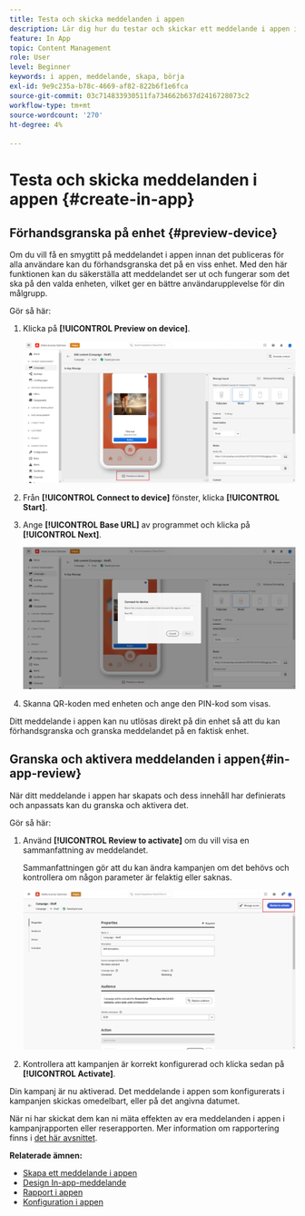 ```yaml
---
title: Testa och skicka meddelanden i appen
description: Lär dig hur du testar och skickar ett meddelande i appen i Journey Optimizer
feature: In App
topic: Content Management
role: User
level: Beginner
keywords: i appen, meddelande, skapa, börja
exl-id: 9e9c235a-b78c-4669-af82-822b6f1e6fca
source-git-commit: 03c714833930511fa734662b637d2416728073c2
workflow-type: tm+mt
source-wordcount: '270'
ht-degree: 4%

---
```


# Testa och skicka meddelanden i appen {#create-in-app}

## Förhandsgranska på enhet {#preview-device}

Om du vill få en smygtitt på meddelandet i appen innan det publiceras för alla användare kan du förhandsgranska det på en viss enhet. Med den här funktionen kan du säkerställa att meddelandet ser ut och fungerar som det ska på den valda enheten, vilket ger en bättre användarupplevelse för din målgrupp.

Gör så här:

1. Klicka på **[!UICONTROL Preview on device]**.

   ![](assets/in_app_create_6.png)

1. Från **[!UICONTROL Connect to device]** fönster, klicka **[!UICONTROL Start]**.

1. Ange **[!UICONTROL Base URL]** av programmet och klicka på **[!UICONTROL Next]**.

   ![](assets/in_app_create_7.png)

1. Skanna QR-koden med enheten och ange den PIN-kod som visas.

Ditt meddelande i appen kan nu utlösas direkt på din enhet så att du kan förhandsgranska och granska meddelandet på en faktisk enhet.

## Granska och aktivera meddelanden i appen{#in-app-review}

När ditt meddelande i appen har skapats och dess innehåll har definierats och anpassats kan du granska och aktivera det.

Gör så här:

1. Använd **[!UICONTROL Review to activate]** om du vill visa en sammanfattning av meddelandet.

   Sammanfattningen gör att du kan ändra kampanjen om det behövs och kontrollera om någon parameter är felaktig eller saknas.

   ![](assets/in_app_create_5.png)

1. Kontrollera att kampanjen är korrekt konfigurerad och klicka sedan på **[!UICONTROL Activate]**.

Din kampanj är nu aktiverad. Det meddelande i appen som konfigurerats i kampanjen skickas omedelbart, eller på det angivna datumet.

När ni har skickat dem kan ni mäta effekten av era meddelanden i appen i kampanjrapporten eller reserapporten. Mer information om rapportering finns i [det här avsnittet](../reports/campaign-global-report.md#inapp-report).

**Relaterade ämnen:**

* [Skapa ett meddelande i appen](create-in-app.md)
* [Design In-app-meddelande](design-in-app.md)
* [Rapport i appen](../reports/campaign-global-report.md#inapp-report)
* [Konfiguration i appen](inapp-configuration.md)
